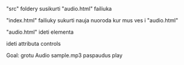 "src" foldery susikurti "audio.html" failiuka

"index.html" failiuky sukurti nauja nuoroda kur mus ves i "audio.html"

"audio.html" ideti elementa <audio> nurodyti "src" attribute sample.mp4 (dokumentacija: https://developer.mozilla.org/en-US/docs/Web/HTML/Element/audio)

ideti attributa controls

Goal: grotu Audio sample.mp3 paspaudus play